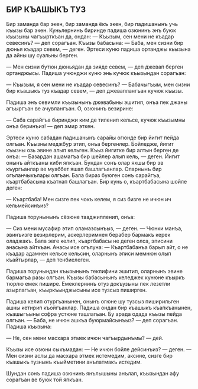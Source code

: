 ## БИР КЪАШЫКЪ ТУЗ

Бир заманда бар экен, бир заманда ёкъ экен, бир падишанынъ учь къызы бар экен.
Куньлернинъ биринде падиша озюнинъ энъ буюк къызыны чагъырткъан да, ондан:
— Къызым, сен мени не къадар севесинъ? — деп сорагъан.
Къызы бабасына:
— Баба, мен сизни бир дюнья къадар севем, — деген.
Эртеси куню падиша ортанджы кьызына да айны шу суальны берген.

— Мен сизни бутюн дюньядан да зияде севем, — деп джевап берген ортанджысы.
Падиша учюнджи куню энь кучюк къызындан сорагъан:

— Къызым, я сен мени не къадар севесинъ?
— Бабачыгъым, мен сизни бир къашыкъ туз къадар севем, — деп джеваплангъан кучюк къызы.
Падиша энъ севимли къызынынъ джевабыны эшитип, онъа пек джаны агъыргъан ве ачувлангъан.
О, озюнинъ везирине:

— Саба сарайгъа биринджи ким де тиленип кельсе, кучюк къызымны онъа беринъиз! — деп эмир эткен.

Эртеси куню сабадан падишанынъ сарайы огюнде бир йигит пейда олгъан.
Къызны меджбур этип, онъа бергенлер.
Бойледже, йигит къызны озь эвине алып кельген.
Къыз йигитке бир алтын берген де онъа:
— Базардан ашамагъа бир шейлер алып кель, — деген.
Йигит онынъ айткъаны киби япкъан.
Бундан сонъ олар яхшы бир эв къургъанлар ве муаббет яшап башлагъанлар.
Оларнынъ бир огъланчыкълары олгъан.
Бала бираз буюген сонъ сарайгъа, къартбабасына къатнап башлагъан.
Бир кунь о, къартбабасына шойле деген:

— Къартбаба!
Мен сизге пек чокъ келем, я сиз бизге не ичюн ич кельмейсинъиз?
Падиша торунынынъ сёзюне тааджипленип, онъа:

— Сиз мени мусафир этип оламазсынъыз, — деген.
— Чюнки манъа, эвинъизге везирлерим, аскерлеримнен берабер бармакъ керек оладжакъ.
Бала эвге келип, къартбабасы не деген олса, эписини анасына айткъан.
Анасы исе огълуна:
— Къартбабанъа барып айт, о не къадар адамнен кельсе кельсин, оларнынъ эписи мемнюн олып къайтырлар, — деп тенбиелеген.

Падиша торунындан къызынынъ теклифини эшитип, оларнынъ эвине бармагъа разы олгъан.
Къызы бабасынынъ келеджек кунюне къыркъ тюрлю емек пишире.
Емеклернинъ отуз докъузыны пек лезетли азырлагъан, къыркъынджысыны исе тузсыз пиширген.

Падиша келип отургъанынен, онынъ огюне шу тузсыз пиширильген ашны кетирип къойгъанлар.
Падиша ондан бир къашыкъ къапкъанынен, къашыгъыны софра устюне ташлагьан.
Бу арада одада къызы пейда олгъан.
— Баба, не ичюн ашкъа буюрмайсынъыз? — деп сорагъан.
Падиша къызына:
— Не, сен мени масхара этмек ичюн чагъырдынъмы? — дей.

Къызы исе озюни сыкъмадан:
— Не ичюн бойле дейсинъиз? — деген.
— Мен сизни аслы да масхара этмек истемедим, аксине, сизге бир къашыкъ тузнынъ къыйметини анълатмакъ истедим.
Шундан сонъ падиша озюнинъ янълышыны анълап, къызындан афу сорагъан ве буюк той япкъан.
